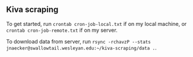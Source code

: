 ## Kiva scraping

To get started, run `crontab cron-job-local.txt` if on my local machine, or `crontab cron-job-remote.txt` if on my server.

To download data from server, run `rsync -rchavzP --stats jnaecker@swallowtail.wesleyan.edu:~/kiva-scraping/data .`.